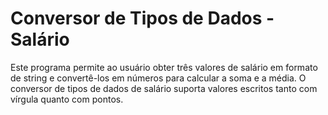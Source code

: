 # Conversor de Tipos de Dados - Salário
Este programa permite ao usuário obter três valores de salário em formato de string e 
convertê-los em números para calcular a soma e a média. O conversor de tipos de dados de
salário suporta valores escritos tanto com vírgula quanto com pontos.
